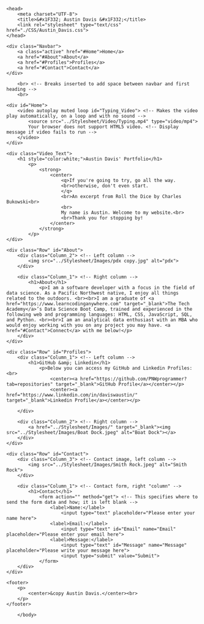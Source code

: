 <!DOCTYPE html>
<html>

<!-- Head -->
	<head>
		<meta charset="UTF-8">
		<title>&#x1F332; Austin Davis &#x1F332;</title>
		<link rel="stylesheet" type="text/css" href="./CSS/Austin_Davis.css">
	</head>

<!-- Body -->
<body class="Background"> 

<!-- Navbar -->
	<div class="Navbar">
		<a class="active" href="#Home">Home</a> 
		<a href="#About">About</a>
		<a href="#Profiles">Profiles</a>
		<a href="#Contact">Contact</a>
	</div>

<!-- Home -->
		<br> <!-- Breaks inserted to add space between navbar and first heading -->
		<br>

<!-- Video -->
	<div id="Home">
		<video autoplay muted loop id="Typing_Video"> <!-- Makes the video play automatically, on a loop and with no sound -->
			<source src="../Stylesheet/Video/Typing.mp4" type="video/mp4">
			Your browser does not support HTML5 video. <!-- Display message if video fails to run -->
		</video>
	</div>

<!-- Video text --> 
	<div class="Video_Text"> 
		<h1 style="color:white;">Austin Davis' Portfolio</h1>
			<p> 
				<strong>
					<center>
						<q>If you're going to try, go all the way.
						<br>otherwise, don't even start.
						</q>	
						<br>An excerpt from Roll the Dice by Charles Bukowski<br>
						<br>
						My name is Austin. Welcome to my website.<br>
						<br>Thank you for stopping by! 
					</center>	
				</strong>
			</p> 
	</div>

<!-- About section -->
	<div class="Row" id="About"> 
		<div class="Column_2"> <!-- Left column -->
			<img src="../Stylesheet/Images/pdx copy.jpg" alt="pdx">
		</div>
  
		<div class="Column_1"> <!-- Right column -->
			<h1>About</h1>
				<p>I am a software developer with a focus in the field of data science. As a Pacific Northwest native, I enjoy all things related to the outdoors. <br><br>I am a graduate of <a href="https://www.learncodinganywhere.com" target="_blank">The Tech Academy</a>’s Data Science Boot Camp, trained and experienced in the following web and programming languages: HTML, CSS, JavaScript, SQL, and Python. <br><br>I am an analytical data enthusiast with an MBA who would enjoy working with you on any project you may have. <a href="#Contact">Connect</a> with me below!</p>
		</div>
	</div>

<!-- GitHub section -->
	<div class="Row" id="Profiles">
		<div class="Column_1"> <!-- Left column -->
			<h1>GitHub &amp; Linkedin</h1>
				<p>Below you can access my GitHub and Linkedin Profiles:<br>
					<center><a href="https://github.com/PNWprogrammer?tab=repositories" target="_blank">GitHub Profile</a></center></p>
					<center><a href="https://www.linkedin.com/in/daviswaustin/" target="_blank">Linkedin Profile</a></center></p>
	
		</div>
		
		<div class="Column_2"> <!-- Right column -->
			<a href="../Stylesheet/Images/" target="_blank"><img src="../Stylesheet/Images/Boat Dock.jpeg" alt="Boat Dock"></a>
		</div>
	</div>

<!-- Contact section -->
	<div class="Row" id="Contact"> 
		<div class="Column_3"> <!-- Contact image, left column -->
			<img src="../Stylesheet/Images/Smith Rock.jpeg" alt="Smith Rock">
		</div>
	
		<div class="Column_1"> <!-- Contact form, right "column" -->
			<h1>Contact</h1> 
				<form action="" method="get"> <!-- This specifies where to send the form data and how; it is left blank -->
					<label>Name:</label>
						<input type="text" placeholder="Please enter your name here">
					<label>Email:</label>
						<input type="text" id="Email" name="Email" placeholder="Please enter your email here">
					<label>Message:</label>
						<input type="text" id="Message" name="Message" placeholder="Please write your message here">
						<input type="submit" value="Submit">
				</form>
		</div>
	</div>
	
<!-- Footer section -->
	<footer>
		<p>
			<center>&copy Austin Davis.</center><br>
		</p>
	</footer>

		</body>

</html>
